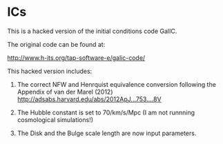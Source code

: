 # ICs
This is a hacked version of the initial conditions code GalIC.

The original code can be found at: 

http://www.h-its.org/tap-software-e/galic-code/


This hacked version includes:

1. The correct NFW and Henrquist equivalence conversion following the Appendix of van der Marel (2012) http://adsabs.harvard.edu/abs/2012ApJ...753....8V

2. The Hubble constant is set to 70/km/s/Mpc
(I am not runnning cosmological simulations!)

3. The Disk and the Bulge scale length are now input parameters.
